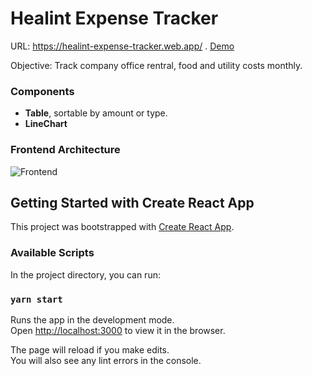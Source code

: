 # Healint Expense Tracker

URL: https://healint-expense-tracker.web.app/ . [Demo](https://healint-expense-tracker.web.app/)

Objective: Track company office rentral, food and utility costs monthly.

### Components
- **Table**, sortable by amount or type. <br/>
- **LineChart**

### Frontend Architecture
![Frontend](https://i.ibb.co/S7Y9Q0B/healint-architecture.png)

## Getting Started with Create React App

This project was bootstrapped with [Create React App](https://github.com/facebook/create-react-app).

### Available Scripts

In the project directory, you can run:

### `yarn start`

Runs the app in the development mode.\
Open [http://localhost:3000](http://localhost:3000) to view it in the browser.

The page will reload if you make edits.\
You will also see any lint errors in the console.
